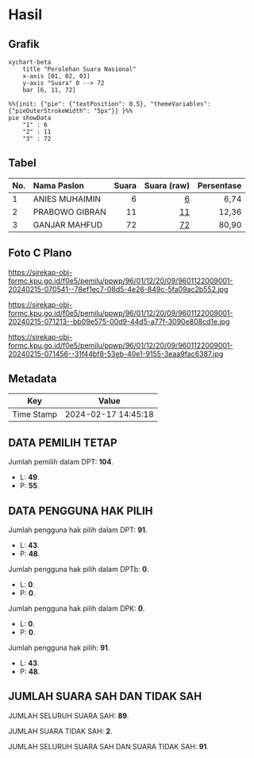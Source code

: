 # Hasil

## Grafik

```mermaid
xychart-beta
    title "Perolehan Suara Nasional"
    x-axis [01, 02, 03]
    y-axis "Suara" 0 --> 72
    bar [6, 11, 72]
```

```mermaid
%%{init: {"pie": {"textPosition": 0.5}, "themeVariables": {"pieOuterStrokeWidth": "5px"}} }%%
pie showData
    "1" : 6
    "2" : 11
    "3" : 72
```

## Tabel

| No. | Nama Paslon    | Suara | Suara (raw) | Persentase |
|:--- |:-------------- | -----:| -----------:| ----------:|
| 1   | ANIES MUHAIMIN | 6     | [6][p-1]    | 6,74       |
| 2   | PRABOWO GIBRAN | 11    | [11][p-2]   | 12,36      |
| 3   | GANJAR MAHFUD  | 72    | [72][p-3]   | 80,90      |


[p-1]: https://github.com/gigit-pemilu/pemilu-2024/blob/main/pilpres/hitung-suara/sub/96-papua-barat-daya/sub/01-sorong/sub/12-segun/sub/2009-klajaring/sub/001-tps/sub/paslon-1.txt
[p-2]: https://github.com/gigit-pemilu/pemilu-2024/blob/main/pilpres/hitung-suara/sub/96-papua-barat-daya/sub/01-sorong/sub/12-segun/sub/2009-klajaring/sub/001-tps/sub/paslon-2.txt
[p-3]: https://github.com/gigit-pemilu/pemilu-2024/blob/main/pilpres/hitung-suara/sub/96-papua-barat-daya/sub/01-sorong/sub/12-segun/sub/2009-klajaring/sub/001-tps/sub/paslon-3.txt

## Foto C Plano

https://sirekap-obj-formc.kpu.go.id/f0e5/pemilu/ppwp/96/01/12/20/09/9601122009001-20240215-070541--78ef1ec7-08d5-4e26-849c-5fa09ac2b552.jpg

https://sirekap-obj-formc.kpu.go.id/f0e5/pemilu/ppwp/96/01/12/20/09/9601122009001-20240215-071213--bb09e575-00d9-44d5-a77f-3090e808cd1e.jpg

https://sirekap-obj-formc.kpu.go.id/f0e5/pemilu/ppwp/96/01/12/20/09/9601122009001-20240215-071456--31f44bf8-53eb-40e1-9155-3eaa9fac6387.jpg


## Metadata

| Key        | Value               |
| ---------- | ------------------- |
| Time Stamp | 2024-02-17 14:45:18 |


## DATA PEMILIH TETAP

Jumlah pemilih dalam DPT: **104**.
 * L: **49**.
 * P: **55**.

## DATA PENGGUNA HAK PILIH

Jumlah pengguna hak pilih dalam DPT: **91**.
 * L: **43**.
 * P: **48**.

Jumlah pengguna hak pilih dalam DPTb: **0**.
 * L: **0**.
 * P: **0**.

Jumlah pengguna hak pilih dalam DPK: **0**.
 * L: **0**.
 * P: **0**.

Jumlah pengguna hak pilih: **91**.
 * L: **43**.
 * P: **48**.

## JUMLAH SUARA SAH DAN TIDAK SAH

JUMLAH SELURUH SUARA SAH: **89**.

JUMLAH SUARA TIDAK SAH: **2**.

JUMLAH SELURUH SUARA SAH DAN SUARA TIDAK SAH: **91**.


